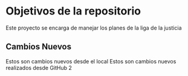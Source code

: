 # Objetivos de la repositorio

Este proyecto se encarga de manejar los planes de la liga de la justicia

## Cambios Nuevos

Estos son cambios nuevos desde el local
Estos son cambios nuevos realizados desde GitHub 2
